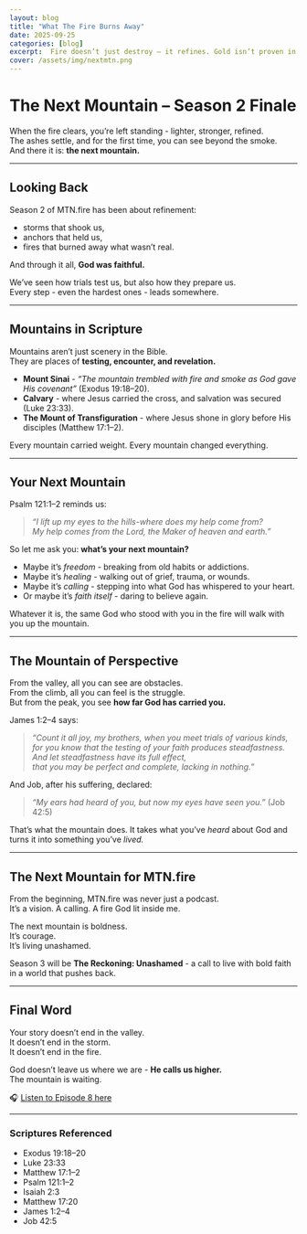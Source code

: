 ```yaml
---
layout: blog
title: "What The Fire Burns Away"
date: 2025-09-25
categories: [blog]
excerpt:  Fire doesn’t just destroy — it refines. Gold isn’t proven in comfort, it’s proven in the flames. 
cover: /assets/img/nextmtn.png
---
```

# The Next Mountain – Season 2 Finale

When the fire clears, you’re left standing - lighter, stronger, refined.  
The ashes settle, and for the first time, you can see beyond the smoke.  
And there it is: **the next mountain.**

---

## Looking Back

Season 2 of MTN.fire has been about refinement:  
- storms that shook us,  
- anchors that held us,  
- fires that burned away what wasn’t real.  

And through it all, **God was faithful.**

We’ve seen how trials test us, but also how they prepare us.  
Every step - even the hardest ones - leads somewhere.  

---

## Mountains in Scripture

Mountains aren’t just scenery in the Bible.  
They are places of **testing, encounter, and revelation.**

- **Mount Sinai** - *“The mountain trembled with fire and smoke as God gave His covenant”* (Exodus 19:18–20).  
- **Calvary** - where Jesus carried the cross, and salvation was secured (Luke 23:33).  
- **The Mount of Transfiguration** - where Jesus shone in glory before His disciples (Matthew 17:1–2).  

Every mountain carried weight. Every mountain changed everything.  

---

## Your Next Mountain

Psalm 121:1–2 reminds us:  
> *“I lift up my eyes to the hills-where does my help come from?  
> My help comes from the Lord, the Maker of heaven and earth.”*

So let me ask you: **what’s your next mountain?**  

- Maybe it’s *freedom* - breaking from old habits or addictions.  
- Maybe it’s *healing* - walking out of grief, trauma, or wounds.  
- Maybe it’s *calling* - stepping into what God has whispered to your heart.  
- Or maybe it’s *faith itself* - daring to believe again.  

Whatever it is, the same God who stood with you in the fire will walk with you up the mountain.  

---

## The Mountain of Perspective

From the valley, all you can see are obstacles.  
From the climb, all you can feel is the struggle.  
But from the peak, you see **how far God has carried you.**

James 1:2–4 says:  
> *“Count it all joy, my brothers, when you meet trials of various kinds,  
> for you know that the testing of your faith produces steadfastness.  
> And let steadfastness have its full effect,  
> that you may be perfect and complete, lacking in nothing.”*

And Job, after his suffering, declared:  
> *“My ears had heard of you, but now my eyes have seen you.”* (Job 42:5)  

That’s what the mountain does. It takes what you’ve *heard* about God and turns it into something you’ve *lived.*  

---

## The Next Mountain for MTN.fire

From the beginning, MTN.fire was never just a podcast.  
It’s a vision. A calling. A fire God lit inside me.  

The next mountain is boldness.  
It’s courage.  
It’s living unashamed.  

Season 3 will be **The Reckoning: Unashamed** - a call to live with bold faith in a world that pushes back.  

---

## Final Word

Your story doesn’t end in the valley.  
It doesn’t end in the storm.  
It doesn’t end in the fire.  

God doesn’t leave us where we are - **He calls us higher.**  
The mountain is waiting.  

🎧 [Listen to Episode 8 here](https://mtnfire.org)  

---

### Scriptures Referenced
- Exodus 19:18–20  
- Luke 23:33  
- Matthew 17:1–2  
- Psalm 121:1–2  
- Isaiah 2:3  
- Matthew 17:20  
- James 1:2–4  
- Job 42:5  
